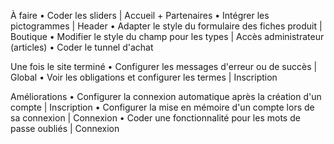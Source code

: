 À faire
• Coder les sliders | Accueil + Partenaires
• Intégrer les pictogrammes | Header
• Adapter le style du formulaire des fiches produit | Boutique
• Modifier le style du champ pour les types | Accès administrateur (articles)
• Coder le tunnel d'achat

Une fois le site terminé
• Configurer les messages d'erreur ou de succès | Global
• Voir les obligations et configurer les termes | Inscription

Améliorations
• Configurer la connexion automatique après la création d'un compte | Inscription
• Configurer la mise en mémoire d'un compte lors de sa connexion | Connexion
• Coder une fonctionnalité pour les mots de passe oubliés | Connexion
